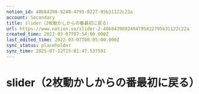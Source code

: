 ```yaml
---
notion_id: 40b84398-9240-4795-8227-95b31122c22a
account: Secondary
title: slider（2枚動かしからの番最初に戻る）
url: https://www.notion.so/slider-2-40b8439892404795822795b31122c22a
created_time: 2022-03-07T07:54:00.000Z
last_edited_time: 2022-03-07T08:05:00.000Z
sync_status: placeholder
sync_time: 2025-07-12T15:01:47.537591
---
```

# slider（2枚動かしからの番最初に戻る）
